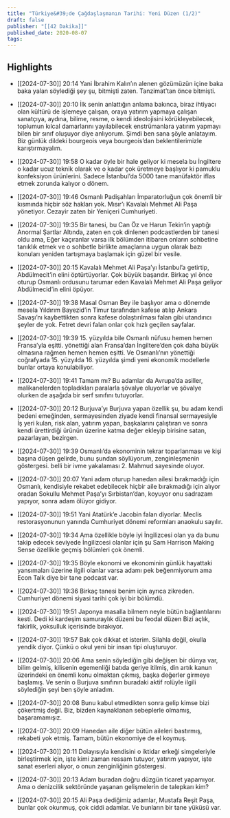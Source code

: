 ```yaml
---
title: "Türkiye&#39;de Çağdaşlaşmanın Tarihi: Yeni Düzen (1/2)"
draft: false
publisher: "[[42 Dakika]]"
published_date: 2020-08-07
tags:
---
```



## Highlights
* [[2024-07-30]] 20:14  Yani İbrahim Kalın’ın alenen gözümüzün içine baka baka yalan söylediği şey şu, bitmişti zaten. Tanzimat’tan önce bitmişti.

* [[2024-07-30]] 20:10  İlk senin anlattığın anlama bakınca, biraz ihtiyacı olan kültürü de işlemeye çalışan, oraya yatırım yapmaya çalışan sanatçıya, aydına, bilime, resme, o kendi ideolojisini körükleyebilecek, toplumun kılcal damarlarını yayılabilecek enstrümanlara yatırım yapmayı bilen bir sınıf oluşuyor diye anlıyorum. Şimdi ben sana şöyle anlatayım. Biz günlük dildeki bourgeois veya bourgeois’dan beklentilerimizle karıştırmayalım.

* [[2024-07-30]] 19:58  O kadar öyle bir hale geliyor ki mesela bu İngiltere o kadar ucuz teknik olarak ve o kadar çok üretmeye başlıyor ki pamuklu konfeksiyon ürünlerini. Sadece İstanbul’da 5000 tane manüfaktör iflas etmek zorunda kalıyor o dönem.

* [[2024-07-30]] 19:46  Osmanlı Padişahları İmparatorluğun çok önemli bir kısmında hiçbir söz hakları yok. Mısır’ı Kavalalı Mehmet Ali Paşa yönetiyor. Cezayir zaten bir Yeniçeri Cumhuriyeti.

* [[2024-07-30]] 19:35  Bir tanesi, bu Can Öz ve Harun Tekin’in yaptığı Anormal Şartlar Altında, zaten en çok dinlenen podcastlerden bir tanesi oldu ama, Eğer kaçıranlar varsa ilk bölümden itibaren onların sohbetine tanıklık etmek ve o sohbetle birlikte amaçlarına uygun olarak bazı konuları yeniden tartışmaya başlamak için güzel bir vesile.

* [[2024-07-30]] 20:15  Kavalalı Mehmet Ali Paşa’yı İstanbul’a getirtip, Abdülmecit’in elini öptürtüyorlar. Çok büyük başarıdır. Birkaç yıl önce oturup Osmanlı ordusunu tarumar eden Kavalalı Mehmet Ali Paşa geliyor Abdülmecid’in elini öpüyor.

* [[2024-07-30]] 19:38  Masal Osman Bey ile başlıyor ama o dönemde mesela Yıldırım Bayezid’in Timur tarafından kafese atılıp Ankara Savaşı’nı kaybettikten sonra kafese dolaştırılması falan gibi utandırıcı şeyler de yok. Fetret devri falan onlar çok hızlı geçilen sayfalar.

* [[2024-07-30]] 19:39  15. yüzyılda bile Osmanlı nüfusu hemen hemen Fransa’yla eşitti. yönettiği alan Fransa’dan İngiltere’den çok daha büyük olmasına rağmen hemen hemen eşitti. Ve Osmanlı’nın yönettiği coğrafyada 15. yüzyılda 16. yüzyılda şimdi yeni ekonomik modellerle bunlar ortaya konulabiliyor.

* [[2024-07-30]] 19:41  Tamam mı? Bu adamlar da Avrupa’da asiller, malikanelerden topladıkları paralarla şövalye oluyorlar ve şövalye olurken de aşağıda bir serf sınıfını tutuyorlar.

* [[2024-07-30]] 20:12  Burjuva’yı Burjuva yapan özellik şu, bu adam kendi bedeni emeğinden, sermayesinden ziyade kendi finansal sermayesiyle İş yeri kulan, risk alan, yatırım yapan, başkalarını çalıştıran ve sonra kendi ürettirdiği ürünün üzerine katma değer ekleyip birisine satan, pazarlayan, bezirgen.

* [[2024-07-30]] 19:39  Osmanlı’da ekonominin tekrar toparlanması ve kişi başına düşen gelirde, bunu şundan söylüyorum, zenginleşmenin göstergesi. belli bir ivme yakalaması 2. Mahmud sayesinde oluyor.

* [[2024-07-30]] 20:07  Yani adam oturup hanedan ailesi bırakmadığı için Osmanlı, kendisiyle rekabet edebilecek hiçbir aile bırakmadığı için alıyor oradan Sokullu Mehmet Paşa’yı Sırbistan’dan, koyuyor onu sadrazam yapıyor, sonra adam ölüyor gidiyor.

* [[2024-07-30]] 19:51  Yani Atatürk’e Jacobin falan diyorlar. Meclis restorasyonunun yanında Cumhuriyet dönemi reformları anaokulu sayılır.

* [[2024-07-30]] 19:34  Ama özellikle böyle iyi İngilizcesi olan ya da bunu takip edecek seviyede İngilizcesi olanlar için şu Sam Harrison Making Sense özellikle geçmiş bölümleri çok önemli.

* [[2024-07-30]] 19:35  Böyle ekonomi ve ekonominin günlük hayattaki yansımaları üzerine ilgili olanlar varsa adamı pek beğenmiyorum ama Econ Talk diye bir tane podcast var.

* [[2024-07-30]] 19:36  Birkaç tanesi benim için ayrıca zikreden. Cumhuriyet dönemi siyasi tarihi çok iyi bir bölümdü.

* [[2024-07-30]] 19:51  Japonya masalla bilmem neyle bütün bağlantılarını kesti. Dedi ki kardeşim samuraylık düzeni bu feodal düzen Bizi açlık, fakirlik, yoksulluk içerisinde bırakıyor.

* [[2024-07-30]] 19:57  Bak çok dikkat et isterim. Silahla değil, okulla yendik diyor. Çünkü o okul yeni bir insan tipi oluşturuyor.

* [[2024-07-30]] 20:06  Ama senin söylediğin gibi değişen bir dünya var, bilim gelmiş, kilisenin egemenliği batıda geriye itilmiş, din artık kanun üzerindeki en önemli konu olmaktan çıkmış, başka değerler girmeye başlamış. Ve senin o Burjuva sınıfının buradaki aktif rolüyle ilgili söylediğin şeyi ben şöyle anladım.

* [[2024-07-30]] 20:08  Bunu kabul etmedikten sonra gelip kimse bizi çökertmiş değil. Biz, bizden kaynaklanan sebeplerle olmamış, başaramamışız.

* [[2024-07-30]] 20:09  Hanedan aile diğer bütün aileleri bastırmış, rekabeti yok etmiş. Tamam, bütün ekonomiye de el koymuş.

* [[2024-07-30]] 20:11  Dolayısıyla kendisini o iktidar erkeği simgeleriyle birleştirmek için, işte kimi zaman ressam tutuyor, yatırım yapıyor, işte sanat eserleri alıyor, o onun zenginliğinin göstergesi.

* [[2024-07-30]] 20:13  Adam buradan doğru düzgün ticaret yapamıyor. Ama o denizcilik sektöründe yaşanan gelişmelerin de talepkarı kim?

* [[2024-07-30]] 20:15  Ali Paşa dediğimiz adamlar, Mustafa Reşit Paşa, bunlar çok okunmuş, çok ciddi adamlar. Ve bunların bir tane yüküsü var.

